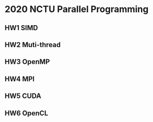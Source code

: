 # 2020 NCTU Parallel Programming
## HW1	SIMD  
## HW2	Muti-thread  
## HW3	OpenMP  
## HW4	MPI  
## HW5	CUDA  
## HW6	OpenCL   

